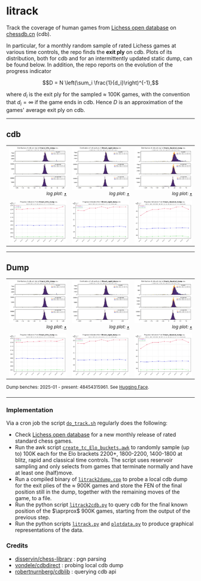 # litrack

Track the coverage of human games from
[Lichess open database](https://database.lichess.org)
on [chessdb.cn](https://chessdb.cn/queryc_en/) (cdb).

In particular, for a monthly random sample of rated Lichess games at various
time controls, the repo finds the **exit ply** on cdb. Plots of its
distribution, both for cdb and for an intermittently updated static dump,
can be found below. In addition, the repo reports on the evolution of the
progress indicator
```math
D = N \left(\sum_i \frac{1}{d_i}\right)^{-1},
```
where $d_i$ is the exit ply for the sampled $\approx$ 100K games,
with the convention that $d_i = \infty$ if the game ends in cdb.
Hence $D$ is an approximation of the games' average exit ply on cdb.

---

## cdb

<table>
  <tr>
    <td align="center">
      <img src="images/litrack_blitz_cdb.png?raw=true" width="100%">
      <div align="right">
        <sup><i>log plot: <a href="images/litrack_blitz_cdb_log.png?raw=true">&bull;</a></i></sup>
      </div>
    </td>
    <td align="center">
      <img src="images/litrack_rapid_cdb.png?raw=true" width="100%">
      <div align="right">
        <sup><i>log plot: <a href="images/litrack_rapid_cdb_log.png?raw=true">&bull;</a></i></sup>
      </div>
    </td>
    <td align="center">
      <img src="images/litrack_classical_cdb.png?raw=true" width="100%">
      <div align="right">
        <sup><i>log plot: <a href="images/litrack_classical_cdb_log.png?raw=true">&bull;</a></i></sup>
      </div>
    </td>
  </tr>

  <tr>
    <td align="center"><img src="images/litrack_blitz_cdbtime.png?raw=true" width="100%"></td>
    <td align="center"><img src="images/litrack_rapid_cdbtime.png?raw=true" width="100%"></td>
    <td align="center"><img src="images/litrack_classical_cdbtime.png?raw=true" width="100%"></td>
  </tr>
</table>

---

## Dump

<table>
  <tr>
    <td align="center">
      <img src="images/litrack_blitz_dump.png?raw=true" width="100%">
      <div align="right">
        <sup><i>log plot: <a href="images/litrack_blitz_dump_log.png?raw=true">&bull;</a></i></sup>
      </div>
    </td>
    <td align="center">
      <img src="images/litrack_rapid_dump.png?raw=true" width="100%">
      <div align="right">
        <sup><i>log plot: <a href="images/litrack_rapid_dump_log.png?raw=true">&bull;</a></i></sup>
      </div>
    </td>
    <td align="center">
      <img src="images/litrack_classical_dump.png?raw=true" width="100%">
      <div align="right">
        <sup><i>log plot: <a href="images/litrack_classical_dump_log.png?raw=true">&bull;</a></i></sup>
      </div>
    </td>
  </tr>

  <tr>
    <td align="center"><img src="images/litrack_blitz_dumptime.png?raw=true" width="100%"></td>
    <td align="center"><img src="images/litrack_rapid_dumptime.png?raw=true" width="100%"></td>
    <td align="center"><img src="images/litrack_classical_dumptime.png?raw=true" width="100%"></td>
  </tr>
</table>

<sup>
Dump benches: 2025-01 - present: 48454315961.
See <a href="https://huggingface.co/datasets/robertnurnberg/chessdbcn">
Hugging Face</a>.
</sup>

---

### Implementation

Via a cron job the script [`do_track.sh`](do_track.sh) regularly does the
following:

* Check [Lichess open database](https://database.lichess.org) for a new monthly
  release of rated standard chess games.
* Run the awk script [`create_tc_Elo_buckets.awk`](create_tc_Elo_buckets.awk)
  to randomly sample (up to) 100K each for the Elo brackets 2200+, 1800-2200,
  1400-1800 at blitz, rapid and classical time controls. The script uses
  reservoir sampling and only selects from games that terminate normally and
  have at least one (half)move.
* Run a compiled binary of [`litrack2dump.cpp`](litrack2dump.cpp) to
  probe a local cdb dump for the exit plies of the $\approx$ 900K games and
  store the FEN of the final position still in the dump, together with the
  remaining moves of the game, to a file.
* Run the python script [`litrack2cdb.py`](litrack2cdb.py) to
  query cdb for the final known position of the $\aprprox$ 900K games, starting
  from the output of the previous step.
* Run the python scripts [`litrack.py`](litrack.py) and
  [`plotdata.py`](plotdata.py) to produce graphical representations of the
  data.

### Credits

* [disservin/chess-library](https://github.com/Disservin/chess-library) : pgn parsing
* [vondele/cdbdirect](https://github.com/vondele/cdbdirect) : probing local cdb dump
* [robertnurnberg/cdblib](https://github.com/robertnurnberg/cdblib) : querying cdb api
